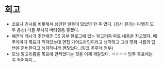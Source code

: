 # 회고
- 코로나 검사를 비롯해서 심란한 일들이 많았던 한 주 였다. (검사 결과는 다행히 모두 음성) 다들 무사히 버텨줬음 좋겠다.
- 예전에 레나가 추천해준 CS 공부 블로그에 있는 알고리즘 파트 내용을 참고했다. 매 주제마다 목표가 적혀있는데 면접 가이드라인이라고 생각하고 그에 맞춰 나름의 답변을 준비한다고 생각하니까 괜찮았다. (링크 추후에 첨부)
- 모닝 알고리즘을 목표에 안적었다는 것을 이제 깨달았다. ㅋㅋㅋㅋ 담주 목표에는 꼭 적어야지...